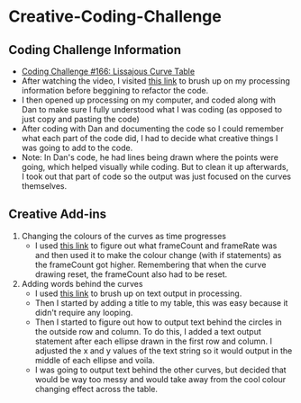 # Creative-Coding-Challenge
<body>
  
 ## Coding Challenge Information
  * [Coding Challenge #166: Lissajous Curve Table](https://thecodingtrain.com/CodingChallenges/116-lissajous.html) 
  * After watching the video, I visited [this link](https://happycoding.io/tutorials/processing/) 
    to brush up on my processing information before beggining to refactor the code.
  * I then opened up processing on my computer, and coded along with Dan to make sure I fully understood what I was
    coding (as opposed to just copy and pasting the code)
  * After coding with Dan and documenting the code so I could remember what each part of the code did, I had to decide
    what creative things I was going to add to the code. 
  * Note: In Dan's code, he had lines being drawn where the points were going, which helped visually while coding. 
          But to clean it up afterwards, I took out that part of code so the output was just focused on the curves
          themselves. 
 
 ## Creative Add-ins
  1) Changing the colours of the curves as time progresses
        * I used [this link](https://processing.org/reference/frameCount.html) to figure out what frameCount and frameRate 
          was and then used it to make the colour change (with if statements) as the frameCount got higher. Remembering that
          when the curve drawing reset, the frameCount also had to be reset. 
  2) Adding words behind the curves 
        * I used [this link](https://processing.org/reference/text_.html) to brush up on text output in processing. 
        * Then I started by adding a title to my table, this was easy because it didn't require any looping.
        * Then I started to figure out how to output text behind the circles in the outside row and column. To do this, 
          I added a text output statement after each ellipse drawn in the first row and column. I adjusted the x and y
          values of the text string so it would output in the middle of each ellipse and voila. 
        * I was going to output text behind the other curves, but decided that would be way too messy and would take away 
          from the cool colour changing effect across the table.
</body>
